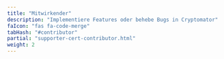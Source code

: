 ```yaml
---
title: "Mitwirkender"
description: "Implementiere Features oder behebe Bugs in Cryptomator"
faIcon: "fas fa-code-merge"
tabHash: "#contributor"
partial: "supporter-cert-contributor.html"
weight: 2
---
```

